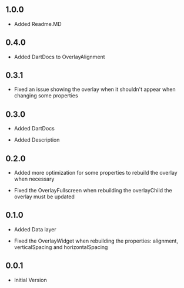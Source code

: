 ## 1.0.0

* Added Readme.MD

## 0.4.0

* Added DartDocs to OverlayAlignment

## 0.3.1

* Fixed an issue showing the overlay when it shouldn't appear when changing some properties

## 0.3.0

* Added DartDocs

* Added Description

## 0.2.0

* Added more optimization for some properties to rebuild the overlay when necessary

* Fixed the OverlayFullscreen when rebuilding the overlayChild the overlay must be updated

## 0.1.0

* Added Data layer

* Fixed the OverlayWidget when rebuilding the properties: alignment, verticalSpacing and horizontalSpacing

## 0.0.1

* Initial Version
